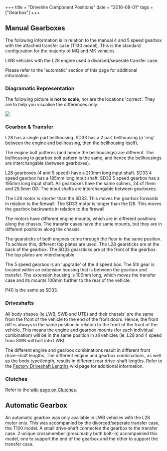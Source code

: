 +++
title = "Driveline Component Positions"
date = "2016-08-01"
tags = ["Gearbox"]
+++

## Manual Gearboxes

The following information is in relation to the manual 4 and 5 speed gearbox with the attached transfer case (T130 model). This is the standard configuration for the majority of MQ and MK vehicles.

LWB vehicles with the L28 engine used a divorced/seperate transfer case.

Please refer to the 'automatic' section of this page for additional information.

### Diagramatic Representation

The following picture is **not to scale**, nor are the locations 'correct'. They are to help you visualise the differences only.

[![][Image: diagram]][Image: diagram]

### Gearbox & Transfer

L28 has a single part bellhousing.
SD33 has a 2 part bellhousing (a 'ring' between the engine and bellhousing, then the bellhousing itself).

The engine bolt patterns (and hence the bellhousings) are different.
The bellhousing to gearbox bolt pattern is the same, and hence the bellhousings are interchangable (between gearboxes).

L28 gearboxes (4 and 5 speed) have a 210mm long input shaft.
SD33 4 speed gearbox has a 185mm long input shaft.
SD33 5 speed gearbox has a 195mm long input shaft.
All gearboxes have the same splines, 24 of them and 25.5mm OD.
The input shafts are interchangable between gearboxes.

The L28 motor is shorter than the SD33. This moves the gearbox forwards in relation to the firewall.
The SD33 motor is longer than the l28. This moves the gearbox backwards in relation to the firewall.

The motors have different engine mounts, which are in different positions along the chassis.
The transfer cases have the same mounts, but they are in different positions along the chassis.

The gearsticks of both engines come through the floor in the same position. To achieve this, different top plates are used.
The L28 gearsticks are at the back of the gearbox.
The SD33 gearsticks are at the front of the gearbox.
The top plates are interchangable.

The 5 speed gearbox is an 'upgrade' of the 4 speed box.
The 5th gear is located within an extension housing that is between the gearbox and transfer.
The extension housing is 100mm long, which moves the transfer case and its mounts 100mm further to the rear of the vehicle.

P40 is the same as SD33.

### Driveshafts

All body shapes (ie LWB, SWB and UTE) and their chassis' are the same from the front of the vehicle to the end of the front doors.
Hence, the front diff is always in the same position in relation to the front of the front of the vehicle.
This means the engine and gearbox mounts (for each individual combination) will be in the same position in all vehicles (ie. L28 and 4 speed from SWB will bolt into LWB).

The different engine and gearbox combinations result in different front drive-shaft lengths.
The different engine and gearbox combinations, as well as the body type/length, results in different rear drive-shaft lengths.
Refer to the [Factory Driveshaft Lengths][Wiki: driveshaft lengths] wiki page for additional information.

### Clutches

Refer to the [wiki page on Clutches][Wiki: clutches].

## Automatic Gearbox

An automatic gearbox was only available in LWB vehicles with the L28 motor only.
This was accompanied by the divorced/seperate transfer case, the T100 model.
A small drive-shaft connected the gearbox to the transfer case.
2 unique crossmember (presumably both bolt-in) accompainied this model, one to support the end of the gearbox and the other to support the transfer case.


[Image: diagram]: /wiki/gearbox/driveline-component-positions/mq-driveline-components.png

[Wiki: driveshaft lengths]: /wiki/gearbox/factory-drive-shaft-lengths
[Wiki: clutches]: /wiki/gearbox/clutches
